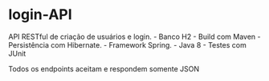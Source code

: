# login-API
API RESTful de criação de usuários e login.
    - Banco H2
    - Build com Maven
    - Persistência com Hibernate.
    - Framework Spring.
    - Java 8
    - Testes com JUnit


Todos os endpoints aceitam e respondem somente JSON




